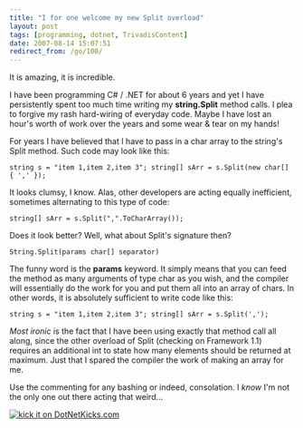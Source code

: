 ```yaml
---
title: "I for one welcome my new Split overload"
layout: post
tags: [programming, dotnet, TrivadisContent]
date: 2007-08-14 15:07:51
redirect_from: /go/100/
---
```


It is amazing, it is incredible.

I have been programming C# / .NET for about 6 years and yet I have persistently spent too much time writing my **string.Split** method calls. I plea to forgive my rash hard-wiring of everyday code. Maybe I have lost an hour's worth of work over the years and some wear & tear on my hands!

For years I have believed that I have to pass in a char array to the string's Split method. Such code may look like this:

`
string s = "item 1,item 2,item 3";
string[] sArr = s.Split(new char[] { ',' });
`

It looks clumsy, I know. Alas, other developers are acting equally inefficient, sometimes alternating to this type of code:

`
string[] sArr = s.Split(",".ToCharArray());
`

Does it look better? Well, what about Split's signature then?

`
String.Split(params char[] separator)
`

The funny word is the **params** keyword. It simply means that you can feed the method as many arguments of type char as you wish, and the compiler will essentially do the work for you and put them all into an array of chars. In other words, it is absolutely sufficient to write code like this:

`
string s = "item 1,item 2,item 3";
string[] sArr = s.Split(',');
`

_Most ironic_ is the fact that I have been using exactly that method call all along, since the other overload of Split (checking on Framework 1.1) requires an additional int to state how many elements should be returned at maximum. Just that I spared the compiler the work of making an array for me.

Use the commenting for any bashing or indeed, consolation. I _know_ I'm not the only one out there acting that weird...

[![kick it on DotNetKicks.com](http://www.dotnetkicks.com/Services/Images/KickItImageGenerator.ashx?url=http://realfiction.net/?q=node/134)](http://www.dotnetkicks.com/kick/?url=http://realfiction.net/?q=node/134)